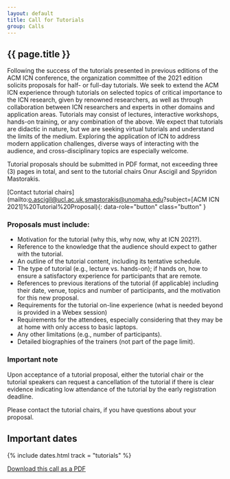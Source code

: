 ```yaml
---
layout: default
title: Call for Tutorials
group: Calls
---
```


## {{ page.title }}

Following the success of the tutorials presented in previous editions of the ACM ICN conference, the organization committee of the 2021 edition solicits proposals for half- or full-day tutorials. We seek to extend the ACM ICN experience through tutorials on selected topics of critical importance to the ICN research, given by renowned researchers, as well as through collaboration between ICN researchers and experts in other domains and application areas. Tutorials may consist of lectures, interactive workshops, hands-on training, or any combination of the above. We expect that tutorials are didactic in nature, but we are seeking virtual tutorials and understand the limits of the medium. Exploring the application of ICN to address modern application challenges, diverse ways of interacting with the audience, and cross-disciplinary topics are especially welcome.

Tutorial proposals should be submitted in PDF format, not exceeding three (3) pages in total, and sent to the tutorial chairs Onur Ascigil and Spyridon Mastorakis.

[Contact tutorial chairs](mailto:o.ascigil@ucl.ac.uk,smastorakis@unomaha.edu?subject=[ACM ICN 2021]%20Tutorial%20Proposal){: data-role="button" class="button" }

### Proposals must include:

- Motivation for the tutorial (why this, why now, why at ICN 2021?).
- Reference to the knowledge that the audience should expect to gather with the tutorial.
- An outline of the tutorial content, including its tentative schedule.
- The type of tutorial (e.g., lecture vs. hands-on); if hands on, how to ensure a satisfactory experience for participants that are remote.
- References to previous iterations of the tutorial (if applicable) including their date, venue, topics and number of participants, and the motivation for this new proposal.
- Requirements for the tutorial on-line experience (what is needed beyond is provided in a Webex session)
- Requirements for the attendees, especially considering that they may be at home with only access to basic laptops.
- Any other limitations (e.g., number of participants).
- Detailed biographies of the trainers (not part of the page limit).

### Important note

Upon acceptance of a tutorial proposal, either the tutorial chair or the tutorial speakers can request a cancellation of the tutorial if there is clear evidence indicating low attendance of the tutorial by the early registration deadline.

Please contact the tutorial chairs, if you have questions about your proposal.

## Important dates

{% include dates.html track = "tutorials" %}

<a href="{% asset ACM-ICN-2021-Call-For-Tutorials.pdf @path %}" rel="external" data-role="button" class="dl-button button">Download this call as a PDF</a>
